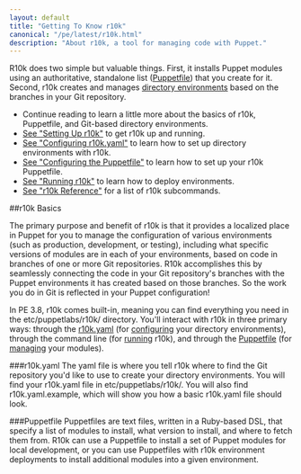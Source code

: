 ```yaml
---
layout: default
title: "Getting To Know r10k"
canonical: "/pe/latest/r10k.html"
description: "About r10k, a tool for managing code with Puppet."
---
```


[direnv]: /puppet/4.0/reference/environments.html

[setup]: ./r10k_setup.html
[r10kyaml]: ./r10k_yaml.html
[puppetfile]: ./r10k_puppetfile.html
[running]: ./r10k_run.html
[reference]: ./r10k_reference.html
[r10kindex]: ./r10k.md

R10k does two simple but valuable things. First, it installs Puppet modules using an  authoritative, standalone list ([Puppetfile](#puppetfile)) that you create for it. Second, r10k creates and manages [directory environments][direnv] based on the branches in your Git repository.

* Continue reading to learn a little more about the basics of r10k, Puppetfile, and Git-based directory environments.
* [See "Setting Up r10k"][setup] to get r10k up and running.
* [See "Configuring r10k.yaml"][r10kyaml] to learn how to set up directory environments with r10k.
* [See "Configuring the Puppetfile"][puppetfile] to learn how to set up your r10k Puppetfile.
* [See "Running r10k"][running] to learn how to deploy environments.
* [See "r10k Reference"][reference] for a list of r10k subcommands.

##r10k Basics

The primary purpose and benefit of r10k is that it provides a localized place in Puppet for you to manage the configuration of various environments (such as production, development, or testing), including what specific versions of modules are in each of your environments, based on code in branches of one or more Git repositories. R10k accomplishes this by seamlessly connecting the code in your Git repository's branches with the Puppet environments it has created based on those branches. So the work you do in Git is reflected in your Puppet configuration!

In PE 3.8, r10k comes built-in, meaning you can find everything you need in the etc/puppetlabs/r10k/ directory. You'll interact with r10k in three primary ways: through the [r10k.yaml](#r10kyaml) (for [configuring][r10kyaml] your directory environments), through the command line (for [running][running] r10k), and through the [Puppetfile](#puppetfile) (for [managing][puppetfile] your modules).

###r10k.yaml
The yaml file is where you tell r10k where to find the Git repository you'd like to use to create your directory environments. You will find your r10k.yaml file in etc/puppetlabs/r10k/. You will also find r10k.yaml.example, which will show you how a basic r10k.yaml file should look.

###Puppetfile
Puppetfiles are text files, written in a Ruby-based DSL, that specify a list of modules to install, what version to install, and where to fetch them from. R10k can use a Puppetfile to install a set of Puppet modules for local development, or you can use Puppetfiles with r10k environment deployments to install additional modules into a given environment.